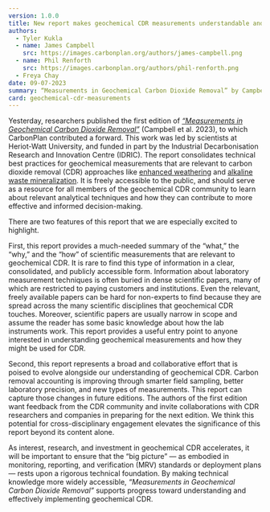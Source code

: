```yaml
---
version: 1.0.0
title: New report makes geochemical CDR measurements understandable and accessible
authors:
  - Tyler Kukla
  - name: James Campbell
    src: https://images.carbonplan.org/authors/james-campbell.png
  - name: Phil Renforth
    src: https://images.carbonplan.org/authors/phil-renforth.png
  - Freya Chay
date: 09-07-2023
summary: “Measurements in Geochemical Carbon Dioxide Removal” by Campbell et al. presents a timely synthesis of measurement techniques to support CDR decision-making with a strong technical foundation.
card: geochemical-cdr-measurements
---
```


Yesterday, researchers published the first edition of [_“Measurements in Geochemical Carbon Dioxide Removal”_](https://doi.org/10.17861/2GE7-RE08) (Campbell et al. 2023), to which CarbonPlan contributed a forward. This work was led by scientists at Heriot-Watt University, and funded in part by the Industrial Decarbonisation Research and Innovation Centre (IDRIC). The report consolidates technical best practices for geochemical measurements that are relevant to carbon dioxide removal (CDR) approaches like [enhanced weathering](https://carbonplan.org/research/cdr-verification/enhanced-weathering) and [alkaline waste mineralization](https://carbonplan.org/research/cdr-verification/alkaline-waste-mineralization). It is freely accessible to the public, and should serve as a resource for all members of the geochemical CDR community to learn about relevant analytical techniques and how they can contribute to more effective and informed decision-making.

There are two features of this report that we are especially excited to highlight.

First, this report provides a much-needed summary of the “what,” the “why,” and the “how” of scientific measurements that are relevant to geochemical CDR. It is rare to find this type of information in a clear, consolidated, and publicly accessible form. Information about laboratory measurement techniques is often buried in dense scientific papers, many of which are restricted to paying customers and institutions. Even the relevant, freely available papers can be hard for non-experts to find because they are spread across the many scientific disciplines that geochemical CDR touches. Moreover, scientific papers are usually narrow in scope and assume the reader has some basic knowledge about how the lab instruments work. This report provides a useful entry point to anyone interested in understanding geochemical measurements and how they might be used for CDR.

Second, this report represents a broad and collaborative effort that is poised to evolve alongside our understanding of geochemical CDR. Carbon removal accounting is improving through smarter field sampling, better laboratory precision, and new types of measurements. This report can capture those changes in future editions. The authors of the first edition want feedback from the CDR community and invite collaborations with CDR researchers and companies in preparing for the next edition. We think this potential for cross-disciplinary engagement elevates the significance of this report beyond its content alone.

As interest, research, and investment in geochemical CDR accelerates, it will be important to ensure that the “big picture” — as embodied in monitoring, reporting, and verification (MRV) standards or deployment plans — rests upon a rigorous technical foundation. By making technical knowledge more widely accessible, _“Measurements in Geochemical Carbon Dioxide Removal”_ supports progress toward understanding and effectively implementing geochemical CDR.
